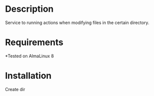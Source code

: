# Description

Service to running actions when modifying files in the certain directory.

# Requirements

*Tested on AlmaLinux 8

# Installation

Create dir
